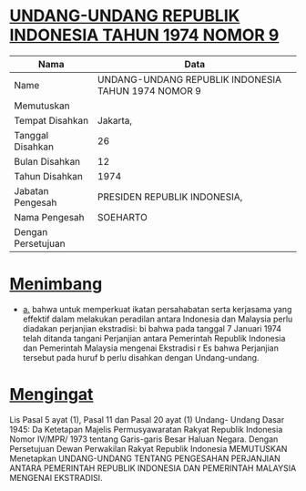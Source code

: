 # [UNDANG-UNDANG REPUBLIK INDONESIA TAHUN 1974 NOMOR 9](http://example.org/legal/document/uu/1974/9)

| Nama | Data |
| ------ | ----- |
|Name|UNDANG-UNDANG REPUBLIK INDONESIA TAHUN 1974 NOMOR 9|
|Memutuskan||
|Tempat Disahkan|Jakarta,|
|Tanggal Disahkan|26|
|Bulan Disahkan|12|
|Tahun Disahkan|1974|
|Jabatan Pengesah|PRESIDEN REPUBLIK INDONESIA,|
|Nama Pengesah|SOEHARTO|
|Dengan Persetujuan||
# [Menimbang](http://example.org/legal/document/uu/1974/9/menimbang)

* [a.](http://example.org/legal/document/uu/1974/9/menimbang/point/a) bahwa untuk memperkuat ikatan persahabatan serta kerjasama yang effektif dalam melakukan peradilan antara Indonesia dan Malaysia perlu diadakan perjanjian ekstradisi: bi bahwa pada tanggal 7 Januari 1974 telah ditanda tangani Perjanjian antara Pemerintah Republik Indonesia dan Pemerintah Malaysia mengenai Ekstradisi r Es bahwa Perjanjian tersebut pada huruf b perlu disahkan dengan Undang-undang.
# [Mengingat](http://example.org/legal/document/uu/1974/9/mengingat)
 Lis Pasal 5 ayat (1), Pasal 11 dan Pasal 20 ayat (1) Undang- Undang Dasar 1945: Da Ketetapan Majelis Permusyawaratan Rakyat Republik Indonesia Nomor IV/MPR/ 1973 tentang Garis-garis Besar Haluan Negara. Dengan Persetujuan Dewan Perwakilan Rakyat Republik Indonesia MEMUTUSKAN Menetapkan UNDANG-UNDANG TENTANG PENGESAHAN PERJANJIAN ANTARA PEMERINTAH REPUBLIK INDONESIA DAN PEMERINTAH MALAYSIA MENGENAI EKSTRADISI.